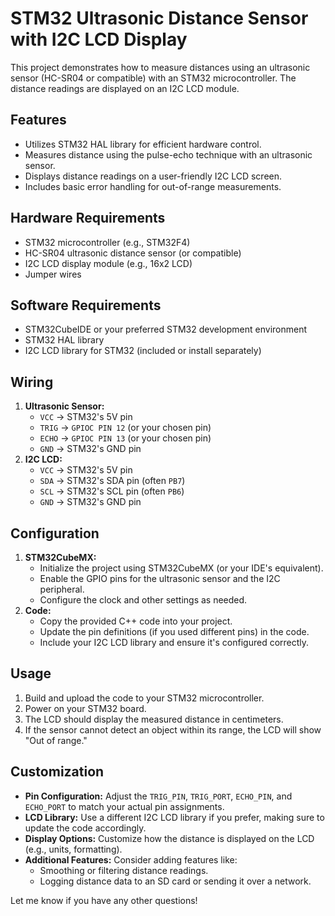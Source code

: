 # STM32 Ultrasonic Distance Sensor with I2C LCD Display

This project demonstrates how to measure distances using an ultrasonic sensor (HC-SR04 or compatible) with an STM32 microcontroller. The distance readings are displayed on an I2C LCD module.

## Features

- Utilizes STM32 HAL library for efficient hardware control.
- Measures distance using the pulse-echo technique with an ultrasonic sensor.
- Displays distance readings on a user-friendly I2C LCD screen.
- Includes basic error handling for out-of-range measurements.

## Hardware Requirements

- STM32 microcontroller (e.g., STM32F4)
- HC-SR04 ultrasonic distance sensor (or compatible)
- I2C LCD display module (e.g., 16x2 LCD)
- Jumper wires

## Software Requirements

- STM32CubeIDE or your preferred STM32 development environment
- STM32 HAL library
- I2C LCD library for STM32 (included or install separately)

## Wiring

1. **Ultrasonic Sensor:**
   - `VCC` -> STM32's 5V pin
   - `TRIG` -> `GPIOC PIN 12` (or your chosen pin)
   - `ECHO` -> `GPIOC PIN 13` (or your chosen pin)
   - `GND` -> STM32's GND pin
2. **I2C LCD:**
   - `VCC` -> STM32's 5V pin
   - `SDA` -> STM32's SDA pin (often `PB7`)
   - `SCL` -> STM32's SCL pin (often `PB6`)
   - `GND` -> STM32's GND pin

## Configuration

1. **STM32CubeMX:**
   - Initialize the project using STM32CubeMX (or your IDE's equivalent).
   - Enable the GPIO pins for the ultrasonic sensor and the I2C peripheral.
   - Configure the clock and other settings as needed.
2. **Code:**
   - Copy the provided C++ code into your project.
   - Update the pin definitions (if you used different pins) in the code.
   - Include your I2C LCD library and ensure it's configured correctly.

## Usage

1. Build and upload the code to your STM32 microcontroller.
2. Power on your STM32 board.
3. The LCD should display the measured distance in centimeters.
4. If the sensor cannot detect an object within its range, the LCD will show "Out of range."


## Customization

- **Pin Configuration:**  Adjust the `TRIG_PIN`, `TRIG_PORT`, `ECHO_PIN`, and `ECHO_PORT` to match your actual pin assignments.
- **LCD Library:**  Use a different I2C LCD library if you prefer, making sure to update the code accordingly.
- **Display Options:** Customize how the distance is displayed on the LCD (e.g., units, formatting).
- **Additional Features:**  Consider adding features like:
    - Smoothing or filtering distance readings.
    - Logging distance data to an SD card or sending it over a network.

Let me know if you have any other questions!
